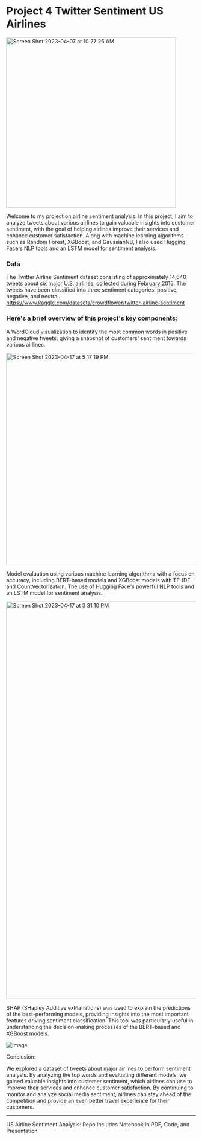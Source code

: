 # Project 4 Twitter Sentiment US Airlines

<img width="451" alt="Screen Shot 2023-04-07 at 10 27 26 AM" src="https://user-images.githubusercontent.com/44559346/230625618-13316618-fcf1-4b9b-b59d-83103c447bd0.png">


Welcome to my project on airline sentiment analysis. In this project, I aim to analyze tweets about various airlines to gain valuable insights into customer sentiment, with the goal of helping airlines improve their services and enhance customer satisfaction. Along with machine learning algorithms such as Random Forest, XGBoost, and GaussianNB, I also used Hugging Face's  NLP tools and an LSTM model for sentiment analysis. 

### Data

The Twitter Airline Sentiment dataset consisting of approximately 14,640 tweets about six major U.S. airlines, collected during February 2015. The tweets have been classified into three sentiment categories: positive, negative, and neutral. https://www.kaggle.com/datasets/crowdflower/twitter-airline-sentiment

### Here's a brief overview of this project's key components:

A WordCloud visualization to identify the most common words in positive and negative tweets, giving a snapshot of customers' sentiment towards various airlines.


<img width="562" alt="Screen Shot 2023-04-17 at 5 17 19 PM" src="https://user-images.githubusercontent.com/44559346/232613039-6b32f2a7-fb77-42e4-9f8a-a07ef01ae973.png">


Model evaluation using various machine learning algorithms with a focus on accuracy, including BERT-based models and XGBoost models with TF-IDF and CountVectorization. The use of Hugging Face's powerful NLP tools and an LSTM model for sentiment analysis.


<img width="1054" alt="Screen Shot 2023-04-17 at 3 31 10 PM" src="https://user-images.githubusercontent.com/44559346/232613132-d93daec7-875c-4269-b55f-45e9926edaa2.png">


SHAP (SHapley Additive exPlanations) was used to explain the predictions of the best-performing models, providing insights into the most important features driving sentiment classification. This tool was particularly useful in understanding the decision-making processes of the BERT-based and XGBoost models.

![image](https://user-images.githubusercontent.com/44559346/232613784-be638bdf-8e47-466c-8540-9dbc69de9982.png)

Conclusion:

We explored a dataset of tweets about major airlines to perform sentiment analysis. By analyzing the top words and evaluating different models, we gained valuable insights into customer sentiment, which airlines can use to improve their services and enhance customer satisfaction. By continuing to monitor and analyze social media sentiment, airlines can stay ahead of the competition and provide an even better travel experience for their customers.

**************

US Airline Sentiment Analysis: Repo Includes Notebook in PDF, Code, and Presentation
